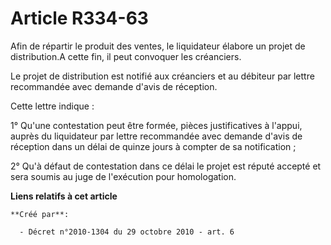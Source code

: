 # Article R334-63

Afin de répartir le produit des ventes, le liquidateur élabore un projet de distribution.A cette fin, il peut convoquer les
créanciers. 

Le projet de distribution est notifié aux créanciers et au débiteur par lettre recommandée avec demande d'avis de réception. 

Cette lettre indique : 

1° Qu'une contestation peut être formée, pièces justificatives à l'appui, auprès du liquidateur par lettre recommandée avec
demande d'avis de réception dans un délai de quinze jours à compter de sa notification ; 

2° Qu'à défaut de contestation dans ce délai le projet est réputé accepté et sera soumis au juge de l'exécution pour
homologation.

**Liens relatifs à cet article**

	**Créé par**:

	  - Décret n°2010-1304 du 29 octobre 2010 - art. 6
